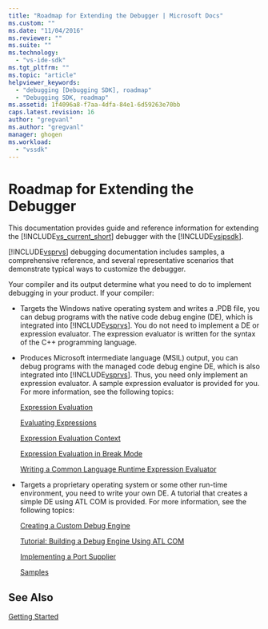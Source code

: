```yaml
---
title: "Roadmap for Extending the Debugger | Microsoft Docs"
ms.custom: ""
ms.date: "11/04/2016"
ms.reviewer: ""
ms.suite: ""
ms.technology: 
  - "vs-ide-sdk"
ms.tgt_pltfrm: ""
ms.topic: "article"
helpviewer_keywords: 
  - "debugging [Debugging SDK], roadmap"
  - "Debugging SDK, roadmap"
ms.assetid: 1f4096a8-f7aa-4dfa-84e1-6d59263e70bb
caps.latest.revision: 16
author: "gregvanl"
ms.author: "gregvanl"
manager: ghogen
ms.workload: 
  - "vssdk"
---
```

# Roadmap for Extending the Debugger
This documentation provides guide and reference information for extending the [!INCLUDE[vs_current_short](../../code-quality/includes/vs_current_short_md.md)] debugger with the [!INCLUDE[vsipsdk](../../extensibility/includes/vsipsdk_md.md)].  
  
 [!INCLUDE[vsprvs](../../code-quality/includes/vsprvs_md.md)] debugging documentation includes samples, a comprehensive reference, and several representative scenarios that demonstrate typical ways to customize the debugger.  
  
 Your compiler and its output determine what you need to do to implement debugging in your product. If your compiler:  
  
-   Targets the Windows native operating system and writes a .PDB file, you can debug programs with the native code debug engine (DE), which is integrated into [!INCLUDE[vsprvs](../../code-quality/includes/vsprvs_md.md)]. You do not need to implement a DE or expression evaluator. The expression evaluator is written for the syntax of the C++ programming language.  
  
-   Produces Microsoft intermediate language (MSIL) output, you can debug programs with the managed code debug engine DE, which is also integrated into [!INCLUDE[vsprvs](../../code-quality/includes/vsprvs_md.md)]. Thus, you need only implement an expression evaluator. A sample expression evaluator is provided for you. For more information, see the following topics:  
  
     [Expression Evaluation](../../extensibility/debugger/expression-evaluation-visual-studio-debugging-sdk.md)  
  
     [Evaluating Expressions](../../extensibility/debugger/evaluating-expressions.md)  
  
     [Expression Evaluation Context](../../extensibility/debugger/expression-evaluation-context.md)  
  
     [Expression Evaluation in Break Mode](../../extensibility/debugger/expression-evaluation-in-break-mode.md)  
  
     [Writing a Common Language Runtime Expression Evaluator](../../extensibility/debugger/writing-a-common-language-runtime-expression-evaluator.md)  
  
-   Targets a proprietary operating system or some other run-time environment, you need to write your own DE. A tutorial that creates a simple DE using ATL COM is provided. For more information, see the following topics:  
  
     [Creating a Custom Debug Engine](../../extensibility/debugger/creating-a-custom-debug-engine.md)  
  
     [Tutorial: Building a Debug Engine Using ATL COM](http://msdn.microsoft.com/en-us/9097b71e-1fe7-48f7-bc00-009e25940c24)  
  
     [Implementing a Port Supplier](../../extensibility/debugger/implementing-a-port-supplier.md)  
  
     [Samples](../../extensibility/debugger/visual-studio-debugging-samples.md)  
  
## See Also  
 [Getting Started](../../extensibility/debugger/getting-started-with-debugger-extensibility.md)